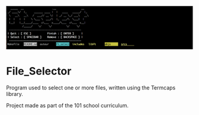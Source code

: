 ![alt text](https://raw.githubusercontent.com/dz0nda/File-Selector/master/img/example_file_selector.png)

# File_Selector
Program used to select one or more files, written using the Termcaps library.

Project made as part of the 101 school curriculum.
